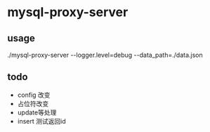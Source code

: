 
# mysql-proxy-server

## usage

./mysql-proxy-server --logger.level=debug --data_path=./data.json

## todo

- config 改变
- 占位符改变 
- update等处理
- insert 测试返回id